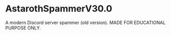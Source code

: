 # AstarothSpammerV30.0
A modern Discord server spammer (old version). MADE FOR EDUCATIONAL PURPOSE ONLY.
